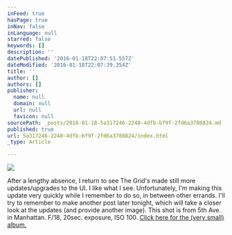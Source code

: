 ```yaml
---
inFeed: true
hasPage: true
inNav: false
inLanguage: null
starred: false
keywords: []
description: ''
datePublished: '2016-01-18T22:07:51.557Z'
dateModified: '2016-01-18T22:07:39.354Z'
title: ''
author: []
authors: []
publisher:
  name: null
  domain: null
  url: null
  favicon: null
sourcePath: _posts/2016-01-18-5a317246-2240-4dfb-bf9f-2fd6a3780824.md
published: true
url: 5a317246-2240-4dfb-bf9f-2fd6a3780824/index.html
_type: Article

---
```

![](https://the-grid-user-content.s3-us-west-2.amazonaws.com/ae80097f-0b42-42b5-876f-48300892ad1d.JPG)

After a lengthy absence, I return to see The Grid's made still more updates/upgrades to the UI. I like what I see. Unfortunately, I'm making this update very quickly while I remember to do so, in between other errands. I'll try to remember to make another post later tonight, which will take a closer look at the updates (and provide another image). This shot is from 5th Ave. in Manhattan. F/18, 20sec. exposure, ISO 100\. [Click here for the (very small) album.][0]

[0]: on.fb.me/1PGh87h